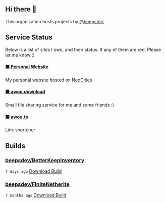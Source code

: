 ## Hi there 👋

This organization hosts projects by [@beepsterr](https://github.com/BeepSterr)
## Service Status
Below is a list of sites I own, and their status. 
If any of them are red. Please let me know :)


#### [🟩 Personal Website](https://beeps.dev)

My personal website hosted on [NeoCities](https://neocities.org/)
#### [🟩 awoo.download](https://awoo.download)

Small file sharing service for me and some friends :)
#### [🟩 awoo.to](https://awoo.to/shorten)

Link shortener

## Builds
### [beepsdev/BetterKeepInventory](https://github.com/beepsdev/BetterKeepInventory)

`7 days ago` [Download Build](https://github.com/beepsdev/BetterKeepInventory/suites/9763461886/artifacts/469053554)
### [beepsdev/FiniteNetherite](https://github.com/beepsdev/FiniteNetherite)

`7 months ago` [Download Build](https://github.com/beepsdev/FiniteNetherite/suites/6362450050/artifacts/229833502)

